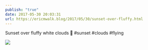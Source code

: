 ```yaml
---
publish: "true"
date: 2017-05-30 20:03:31
url: https://ericmwalk.blog/2017/05/30/sunset-over-fluffy.html
---
```


Sunset over fluffy white clouds 🛫 #sunset #clouds #flying

![](https://ericmwalk.blog/uploads/2022/a4080aeed0.jpg)